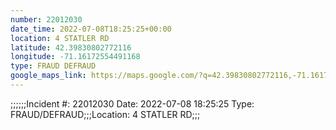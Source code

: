 ```yaml
---
number: 22012030
date_time: 2022-07-08T18:25:25+00:00
location: 4 STATLER RD
latitude: 42.39830802772116
longitude: -71.16172554491168
type: FRAUD DEFRAUD
google_maps_link: https://maps.google.com/?q=42.39830802772116,-71.16172554491168
---
```


;;;;;;Incident #: 22012030   Date: 2022-07-08 18:25:25   Type: FRAUD/DEFRAUD;;;Location: 4 STATLER RD;;;
